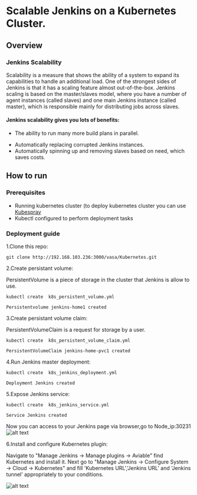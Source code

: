 # Scalable Jenkins on a Kubernetes Cluster.

## Overview
### Jenkins Scalability

Scalability is a measure that shows the ability of a system to expand its capabilities to handle an additional load. One of the strongest sides of Jenkins is that it has a scaling feature almost out-of-the-box. Jenkins scaling is based on the master/slaves model, where you have a number of agent instances (called slaves) and one main Jenkins instance (called master), which is responsible mainly for distributing jobs across slaves.

#### Jenkins scalability gives you lots of benefits:

- The ability to run many more build plans in parallel.
* Automatically replacing corrupted Jenkins instances.
* Automatically spinning up and removing slaves based on need, which saves costs.


## How to run
### Prerequisites
- Running kubernetes cluster (to deploy kubernetes cluster you can use [Kubespray](https://github.com/kubernetes-incubator/kubespray.git)
- Kubectl configured to perform deployment tasks


### Deployment guide

1.Clone this repo:

`git clone http://192.168.103.236:3000/vasa/Kubernetes.git`

2.Create persistant volume:

PersistentVolume  is a piece of storage in the cluster that Jenkins is allow to use.

`kubectl create  k8s_persistent_volume.yml`

`Persistentvolume jenkins-home1 created`

3.Create persistant volume claim:
 
 PersistentVolumeClaim  is a request for storage by a user.
 
 `kubectl create  k8s_persistent_volume_claim.yml`
 
 `PersistentVolumeClaim jenkins-home-pvc1 created`
 
4.Run Jenkins master deployment:
 
 `kubectl create  k8s_jenkins_deployment.yml`
 
 `Deployment Jenkins created`
 
5.Expose Jenkins service:

`kubectl create  k8s_jenkins_service.yml`

`Service Jenkins created`

Now you can access to your Jenkins page via browser,go to Node_ip:30231
![alt text](https://cdn2.hubspot.net/hubfs/208250/Blog_Images/scalablejenkins12.png)


6.Install and configure Kubernetes plugin:

Navigate to "Manage Jenkins -> Manage plugins -> Aviable" find Kubernetes and install it.
Next go to "Manage Jenkins -> Configure System -> Cloud -> Kubernetes" and fill 'Kubernetes URL','Jenkins URL' and 'Jenkins tunnel' appropriately to your conditions.

![alt text](https://dzone.com/storage/temp/8389797-scalablejenkins13.png)